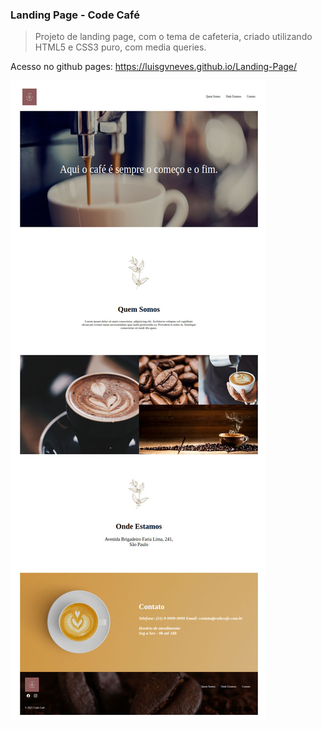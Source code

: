 ### Landing Page - Code Café

> Projeto de landing page, com o tema de cafeteria, criado utilizando HTML5 e CSS3 puro, com media queries.&#x20;

Acesso no github pages: <https://luisgvneves.github.io/Landing-Page/>

![](src/images/LandingPage.jpg)
